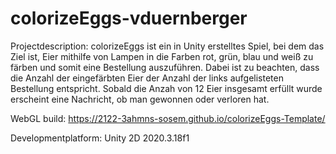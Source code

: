 # colorizeEggs-vduernberger

Projectdescription: 
colorizeEggs ist ein in Unity erstelltes Spiel, bei dem das Ziel ist, Eier mithilfe von Lampen in die Farben rot, grün, blau und weiß zu färben und somit eine Bestellung auszuführen. Dabei ist zu beachten, dass die Anzahl der eingefärbten Eier der Anzahl der links aufgelisteten Bestellung entspricht. Sobald die Anzah von 12 Eier insgesamt erfüllt wurde erscheint eine Nachricht, ob man gewonnen oder verloren hat.

WebGL build: https://2122-3ahmns-sosem.github.io/colorizeEggs-Template/

Developmentplatform: Unity 2D 2020.3.18f1
